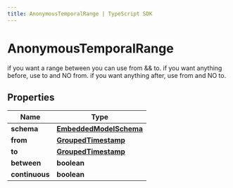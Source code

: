 ```yaml
---
title: AnonymousTemporalRange | TypeScript SDK
---
```



# AnonymousTemporalRange

if you want a range between you can use from && to.  if you want anything before, use to and NO from.  if you want anything after, use from and NO to.

## Properties

Name | Type
------------ | -------------
**schema** | [**EmbeddedModelSchema**](EmbeddedModelSchema)
**from** | [**GroupedTimestamp**](GroupedTimestamp)
**to** | [**GroupedTimestamp**](GroupedTimestamp)
**between** | **boolean**
**continuous** | **boolean**


